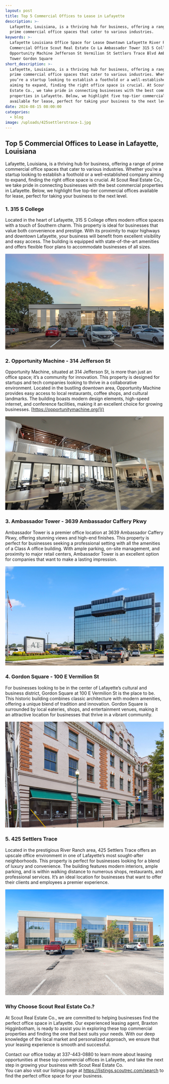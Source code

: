 ```yaml
---
layout: post
title: Top 5 Commercial Offices to Lease in Lafayette
description: >-
  Lafayette, Louisiana, is a thriving hub for business, offering a range of
  prime commercial office spaces that cater to various industries. 
keywords: >-
  Lafayette Louisiana Office Space for Lease Downtown Lafayette River Ranch
  Commercial Office Scout Real Estate Co La Ambassador Tower 315 S College
  Opportunity Machine Jefferson St Vermilion St Settlers Trace Blvd Ambassador
  Tower Gordon Square
short_description: >-
  Lafayette, Louisiana, is a thriving hub for business, offering a range of
  prime commercial office spaces that cater to various industries. Whether
  you’re a startup looking to establish a foothold or a well-established company
  aiming to expand, finding the right office space is crucial. At Scout Real
  Estate Co., we take pride in connecting businesses with the best commercial
  properties in Lafayette. Below, we highlight five top-tier commercial offices
  available for lease, perfect for taking your business to the next level.
date: 2024-08-15 08:00:00
categories:
  - blog
image: /uploads/425settlerstrace-1.jpg
---
```

## **Top 5 Commercial Offices to Lease in Lafayette, Louisiana**

Lafayette, Louisiana, is a thriving hub for business, offering a range of prime commercial office spaces that cater to various industries. Whether you’re a startup looking to establish a foothold or a well-established company aiming to expand, finding the right office space is crucial. At Scout Real Estate Co., we take pride in connecting businesses with the best commercial properties in Lafayette. Below, we highlight five top-tier commercial offices available for lease, perfect for taking your business to the next level.

### 1\. 315 S College

Located in the heart of Lafayette, 315 S College offers modern office spaces with a touch of Southern charm. This property is ideal for businesses that value both convenience and prestige. With its proximity to major highways and downtown Lafayette, your business will benefit from excellent visibility and easy access. The building is equipped with state-of-the-art amenities and offers flexible floor plans to accommodate businesses of all sizes.

![315 S College Rd Lafayette La Commercial Office Space for Lease Scout Real Estate Co](/uploads/screenshot-2024-02-09-at-1-45-06-pm.png "315 S College Lafayette La")

### 2\. Opportunity Machine - 314 Jefferson St

Opportunity Machine, situated at 314 Jefferson St, is more than just an office space; it’s a community for innovation. This property is designed for startups and tech companies looking to thrive in a collaborative environment. Located in the bustling downtown area, Opportunity Machine provides easy access to local restaurants, coffee shops, and cultural landmarks. The building boasts modern design elements, high-speed internet, and conference facilities, making it an excellent choice for growing businesses. [https://opportunitymachine.org/]()

![Opportunity Machine Commercial Office Space for Lease Downtown Lafayette LA Scout Real Estate Co](/uploads/screenshot-2024-08-15-at-12-49-55-pm.png)

### 3\. Ambassador Tower - 3639 Ambassador Caffery Pkwy

Ambassador Tower is a premier office location at 3639 Ambassador Caffery Pkwy, offering stunning views and high-end finishes. This property is perfect for businesses seeking a professional setting with all the amenities of a Class A office building. With ample parking, on-site management, and proximity to major retail centers, Ambassador Tower is an excellent option for companies that want to make a lasting impression.

![3639 Ambassador Caffery Pkwy Ambassador Tower Commercial Office for Lease Lafayette LA](/uploads/1-main-photo-1.jpg "3639 Ambassador Caffery Pkwy")

### 4\. Gordon Square - 100 E Vermilion St

For businesses looking to be in the center of Lafayette’s cultural and business district, Gordon Square at 100 E Vermilion St is the place to be. This historic building combines classic architecture with modern amenities, offering a unique blend of tradition and innovation. Gordon Square is surrounded by local eateries, shops, and entertainment venues, making it an attractive location for businesses that thrive in a vibrant community.

![Gordon Square 100 E Vermilion St Downtown Lafayette LA Commercial Office Space for Lease](/uploads/gordon-square.jpg "Gordon Square - 100 E Vermilion St")

### 5\. 425 Settlers Trace

Located in the prestigious River Ranch area, 425 Settlers Trace offers an upscale office environment in one of Lafayette’s most sought-after neighborhoods. This property is perfect for businesses looking for a blend of luxury and convenience. The building features modern interiors, ample parking, and is within walking distance to numerous shops, restaurants, and professional services. It’s an ideal location for businesses that want to offer their clients and employees a premier experience.

![425 Settlers Trace Blvd River Ranch Lafayette LA Commercial Office Space for Lease](/uploads/425settlerstrace-1.jpg "425 Settlers Trace Blvd")

### Why Choose Scout Real Estate Co.?

At Scout Real Estate Co., we are committed to helping businesses find the perfect office space in Lafayette. Our experienced leasing agent, Braxton Higginbotham, is ready to assist you in exploring these top commercial properties and finding the one that best suits your needs. With our deep knowledge of the local market and personalized approach, we ensure that your leasing experience is smooth and successful.

Contact our office today at 337-443-0880 to learn more about leasing opportunities at these top commercial offices in Lafayette, and take the next step in growing your business with Scout Real Estate Co.<br>You can also visit our listings page at https://listings.scoutrec.com/search to find the perfect office space for your business.